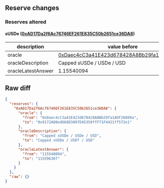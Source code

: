 ## Reserve changes

### Reserves altered

#### sUSDe ([0xAD17Da2f6Ac76746EF261E835C50b2651ce36DA8](https://era.zksync.network//address/0xAD17Da2f6Ac76746EF261E835C50b2651ce36DA8))

| description | value before | value after |
| --- | --- | --- |
| oracle | [0xDaec4cC3a41E423d678428A8Bb29fa1ADF26869a](https://era.zksync.network//address/0xDaec4cC3a41E423d678428A8Bb29fa1ADF26869a) | [0x9172A80ed668D3097D45350ffF71F4421ff572e1](https://era.zksync.network//address/0x9172A80ed668D3097D45350ffF71F4421ff572e1) |
| oracleDescription | Capped sUSDe / USDe / USD | Capped sUSDe / USDT / USD |
| oracleLatestAnswer | 1.15540094 | 1.15596307 |


## Raw diff

```json
{
  "reserves": {
    "0xAD17Da2f6Ac76746EF261E835C50b2651ce36DA8": {
      "oracle": {
        "from": "0xDaec4cC3a41E423d678428A8Bb29fa1ADF26869a",
        "to": "0x9172A80ed668D3097D45350ffF71F4421ff572e1"
      },
      "oracleDescription": {
        "from": "Capped sUSDe / USDe / USD",
        "to": "Capped sUSDe / USDT / USD"
      },
      "oracleLatestAnswer": {
        "from": "115540094",
        "to": "115596307"
      }
    }
  },
  "raw": {}
}
```